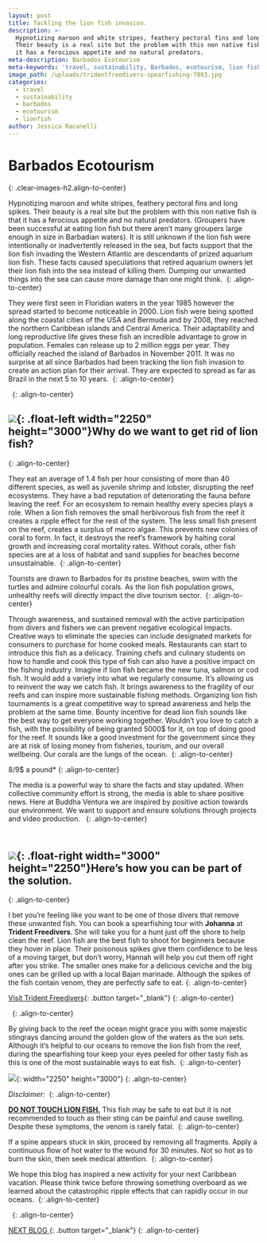 ```yaml
---
layout: post
title: Tackling the lion fish invasion.
description: >-
  Hypnotizing maroon and white stripes, feathery pectoral fins and long spikes.
  Their beauty is a real site but the problem with this non native fish is that
  it has a ferocious appetite and no natural predators.
meta-description: Barbados Ecotourism
meta-keywords: 'travel, sustainability, Barbados, ecotourism, lion fish,'
image_path: /uploads/tridentfreedivers-spearfishing-7093.jpg
categories:
  - travel
  - sustainability
  - barbados
  - ecotourism
  - lionfish
author: Jessica Racanelli
---
```


# Barbados Ecotourism
{: .clear-images-h2.align-to-center}

Hypnotizing maroon and white stripes, feathery pectoral fins and long spikes. Their beauty is a real site but the problem with this non native fish is that it has a ferocious appetite and no natural predators. (Groupers have been successful at eating lion fish but there aren’t many groupers large enough in size in Barbadian waters). It is still unknown if the lion fish were intentionally or inadvertently released in the sea, but facts support that the lion fish invading the Western Atlantic are descendants of prized aquarium lion fish. These facts caused speculations that retired aquarium owners let their lion fish into the sea instead of killing them. Dumping our unwanted things into the sea can cause more damage than one might think.&nbsp;
{: .align-to-center}

They were first seen in Floridian waters in the year 1985 however the spread started to become noticeable in 2000. Lion fish were being spotted along the coastal cities of the USA and Bermuda and by 2008, they reached the northern Caribbean islands and Central America. Their adaptability and long reproductive life gives these fish an incredible advantage to grow in population. Females can release up to 2 million eggs per year. They officially reached the island of Barbados in November 2011. It was no surprise at all since Barbados had been tracking the lion fish invasion to create an action plan for their arrival. They are expected to spread as far as Brazil in the next 5 to 10 years.&nbsp;
{: .align-to-center}

&nbsp;
{: .align-to-center}

## ![](/uploads/tridentfreedivers-spearfishing-7089.jpg){: .float-left width="2250" height="3000"}Why do we want to get rid of lion fish?
{: .align-to-center}

They eat an average of 1.4 fish per hour consisting of more than 40 different species, as well as juvenile shrimp and lobster, disrupting the reef ecosystems. They have a bad reputation of deteriorating the fauna before leaving the reef. For an ecosystem to remain healthy every species plays a role. When a lion fish removes the small herbivorous fish from the reef it creates a ripple effect for the rest of the system. The less small fish present on the reef, creates a surplus of macro algae. This prevents new colonies of coral to form. In fact, it destroys the reef’s framework by halting coral growth and increasing coral mortality rates. Without corals, other fish species are at a loss of habitat and sand supplies for beaches become unsustainable.&nbsp;
{: .align-to-center}

Tourists are drawn to Barbados for its pristine beaches, swim with the turtles and admire colourful corals. As the lion fish population grows, unhealthy reefs will directly impact the dive tourism sector.&nbsp;
{: .align-to-center}

Through awareness, and sustained removal with the active participation from divers and fishers we can prevent negative ecological impacts. Creative ways to eliminate the species can include designated markets for consumers to purchase for home cooked meals. Restaurants can start to introduce this fish as a delicacy. Training chefs and culinary students on how to handle and cook this type of fish can also have a positive impact on the fishing industry. Imagine if lion fish became the new tuna, salmon or cod fish. It would add a variety into what we regularly consume. It’s allowing us to reinvent the way we catch fish. It brings awareness to the fragility of our reefs and can inspire more sustainable fishing methods. Organizing lion fish tournaments is a great competitive way to spread awareness and help the problem at the same time. Bounty incentive for dead lion fish sounds like the best way to get everyone working together. Wouldn’t you love to catch a fish, with the possibility of being granted 5000$ for it, on top of doing good for the reef. It sounds like a good investment for the government since they are at risk of losing money from fisheries, tourism, and our overall wellbeing. Our corals are the lungs of the ocean.&nbsp;
{: .align-to-center}

8/9$ a pound\*
{: .align-to-center}

The media is a powerful way to share the facts and stay updated. When collective community effort is strong, the media is able to share positive news. Here at Buddha Ventura we are inspired by positive action towards our environment. We want to support and ensure solutions through projects and video production. &nbsp;
{: .align-to-center}

## <br>![](/uploads/tridentfreedivers-spearfishing-7088.jpg){: .float-right width="3000" height="2250"}Here’s how you can be part of the solution.
{: .align-to-center}

I bet you’re feeling like you want to be one of those divers that remove these unwanted fish. You can book a spearfishing tour with **Johanna** at **Trident Freedivers**. She will take you for a hunt just off the shore to help clean the reef. Lion fish are the best fish to shoot for beginners because they hover in place. Their poisonous spikes give them confidence to be less of a moving target, but don’t worry, Hannah will help you cut them off right after you strike. The smaller ones make for a delicious ceviche and the big ones can be grilled up with a local Bajan marinade. Although the spikes of the fish contain venom, they are perfectly safe to eat.
{: .align-to-center}

[Visit Trident Freedivers](/2019/first-blog-post){: .button target="_blank"}
{: .align-to-center}

&nbsp;
{: .align-to-center}

By giving back to the reef the ocean might grace you with some majestic stingrays dancing around the golden glow of the waters as the sun sets. Although it’s helpful to our oceans to remove the lion fish from the reef, during the spearfishing tour keep your eyes peeled for other tasty fish as this is one of the most sustainable ways to eat fish.&nbsp;
{: .align-to-center}

![](/uploads/tridentfreedivers-spearfishing-7076.jpg){: width="2250" height="3000"}
{: .align-to-center}

*Disclaimer:&nbsp;*
{: .align-to-center}

<u><strong>DO NOT TOUCH LION FISH.</strong></u>&nbsp;This fish may be safe to eat but it is not recommended to touch as their sting can be painful and cause swelling. Despite these symptoms, the venom is rarely fatal.&nbsp;
{: .align-to-center}

If a spine appears stuck in skin, proceed by removing all fragments. Apply a continuous flow of hot water to the wound for 30 minutes. Not so hot as to burn the skin, then seek medical attention.&nbsp;
{: .align-to-center}

We hope this blog has inspired a new activity for your next Caribbean vacation. Please think twice before throwing something overboard as we learned about the catastrophic ripple effects that can rapidly occur in our oceans.&nbsp;
{: .align-to-center}

&nbsp;
{: .align-to-center}

[NEXT BLOG&nbsp;](/2019/first-blog-post){: .button target="_blank"}
{: .align-to-center}